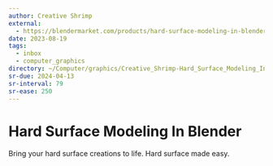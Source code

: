 ```yaml
---
author: Creative Shrimp
external:
  - https://blendermarket.com/products/hard-surface-modeling-in-blender
date: 2023-08-19
tags:
  - inbox
  - computer_graphics
directory: ~/Computer/graphics/Creative_Shrimp-Hard_Surface_Modeling_In_Blender
sr-due: 2024-04-13
sr-interval: 79
sr-ease: 250
---
```


# Hard Surface Modeling In Blender

Bring your hard surface creations to life.
Hard surface made easy.
